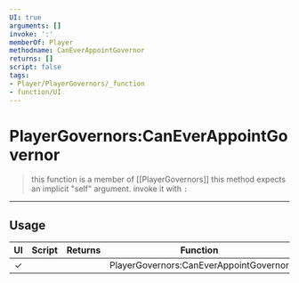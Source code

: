 ```yaml
---
UI: true
arguments: []
invoke: ':'
memberOf: Player
methodname: CanEverAppointGovernor
returns: []
script: false
tags:
- Player/PlayerGovernors/_function
- function/UI
---
```

# PlayerGovernors:CanEverAppointGovernor
> this function is a member of [[PlayerGovernors]]
> this method expects an implicit "self" argument. invoke it with `:`
-----
## Usage
|  UI | Script | Returns | Function | Arguments |
|:---:|:------:|-------:|:--------:|:---------|
|✓| ||PlayerGovernors:CanEverAppointGovernor||
